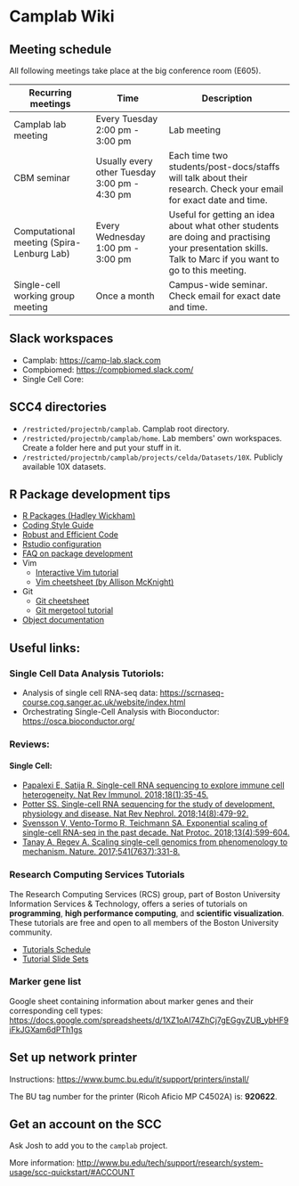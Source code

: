 # Camplab Wiki
## Meeting schedule
All following meetings take place at the big conference room (E605).

| Recurring meetings | Time | Description |
| --- | --- | --- |
| Camplab lab meeting | Every Tuesday 2:00 pm - 3:00 pm | Lab meeting |
| CBM seminar | Usually every other Tuesday 3:00 pm - 4:30 pm | Each time two students/post-docs/staffs will talk about their research. Check your email for exact date and time. |
| Computational meeting (Spira-Lenburg Lab) | Every Wednesday 1:00 pm - 3:00 pm | Useful for getting an idea about what other students are doing and practising your presentation skills. Talk to Marc if you want to go to this meeting. |
| Single-cell working group meeting | Once a month | Campus-wide seminar. Check email for exact date and time. |

## Slack workspaces
- Camplab: https://camp-lab.slack.com
- Compbiomed: https://compbiomed.slack.com/
- Single Cell Core:

## SCC4 directories
- `/restricted/projectnb/camplab`. Camplab root directory.
- `/restricted/projectnb/camplab/home`. Lab members' own workspaces. Create a folder here and put your stuff in it.
- `/restricted/projectnb/camplab/projects/celda/Datasets/10X`. Publicly available 10X datasets.

## R Package development tips
- [R Packages (Hadley Wickham)](http://r-pkgs.had.co.nz/)
- [Coding Style Guide](https://github.com/campbio/celda/wiki/Celda-Development-Coding-Style-Guide)
- [Robust and Efficient Code](https://github.com/campbio/celda/wiki/Celda-Development-Robust-and-Efficient-Code)
- [Rstudio configuration](https://github.com/campbio/celda/wiki/Celda-Development-Rstudio-configuration)
- [FAQ on package development](https://github.com/campbio/celda/wiki/FAQ-on-package-development)
- Vim
  - [Interactive Vim tutorial](https://openvim.com/)
  - [Vim cheetsheet (by Allison McKnight)](https://www.cs.cmu.edu/~15131/f17/topics/vim/vim-cheatsheet.pdf)
- Git
  - [Git cheetsheet](https://about.gitlab.com/images/press/git-cheat-sheet.pdf)
  - [Git mergetool tutorial](https://gist.github.com/karenyyng/f19ff75c60f18b4b8149)
- [Object documentation](http://r-pkgs.had.co.nz/man.html)

## Useful links:
### Single Cell Data Analysis Tutoriols:
- Analysis of single cell RNA-seq data: https://scrnaseq-course.cog.sanger.ac.uk/website/index.html
- Orchestrating Single-Cell Analysis with Bioconductor: https://osca.bioconductor.org/
### Reviews:
#### Single Cell:
- [Papalexi E, Satija R. Single-cell RNA sequencing to explore immune cell heterogeneity. Nat Rev Immunol. 2018;18(1):35-45.](https://www.nature.com/articles/nri.2017.76)
- [Potter SS. Single-cell RNA sequencing for the study of development, physiology and disease. Nat Rev Nephrol. 2018;14(8):479-92.](https://www.nature.com/articles/s41581-018-0021-7)
- [Svensson V, Vento-Tormo R, Teichmann SA. Exponential scaling of single-cell RNA-seq in the past decade. Nat Protoc. 2018;13(4):599-604.](https://www.nature.com/articles/nprot.2017.149)
- [Tanay A, Regev A. Scaling single-cell genomics from phenomenology to mechanism. Nature. 2017;541(7637):331-8.](https://www.nature.com/articles/nature21350)

### Research Computing Services Tutorials
The Research Computing Services (RCS) group, part of Boston University Information Services & Technology, offers a series of tutorials on **programming**, **high performance computing**, and **scientific visualization**. These tutorials are free and open to all members of the Boston University community.
- [Tutorials Schedule](https://www.bu.edu/tech/about/training/classroom/rcs-tutorials/)
- [Tutorial Slide Sets](http://www.bu.edu/tech/support/research/training-consulting/live-tutorials/)

### Marker gene list
Google sheet containing information about marker genes and their corresponding cell types:
https://docs.google.com/spreadsheets/d/1XZ1oAI74ZhCj7gEGgvZUB_ybHF9iFkJGXam6dPTh1gs

## Set up network printer
Instructions: https://www.bumc.bu.edu/it/support/printers/install/

The BU tag number for the printer (Ricoh Aficio MP C4502A) is: **920622**.

## Get an account on the SCC
Ask Josh to add you to the `camplab` project.

More information: http://www.bu.edu/tech/support/research/system-usage/scc-quickstart/#ACCOUNT
